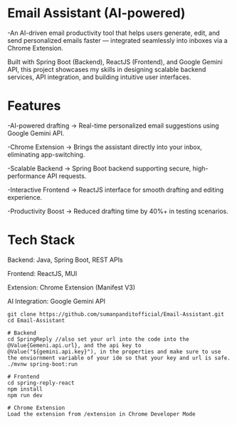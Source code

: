 #  Email Assistant (AI-powered)

-An AI-driven email productivity tool that helps users generate, edit, and send personalized emails faster — integrated seamlessly into inboxes via a Chrome Extension.

 Built with Spring Boot (Backend), ReactJS (Frontend), and Google Gemini API, this project showcases my skills in designing scalable backend services, API integration, and building intuitive user interfaces.

# Features

 -AI-powered drafting → Real-time personalized email suggestions using Google Gemini API.

 -Chrome Extension → Brings the assistant directly into your inbox, eliminating app-switching.

 -Scalable Backend → Spring Boot backend supporting secure, high-performance API requests.

 -Interactive Frontend → ReactJS interface for smooth drafting and editing experience.

 -Productivity Boost → Reduced drafting time by 40%+ in testing scenarios.

 # Tech Stack

Backend: Java, Spring Boot, REST APIs

Frontend: ReactJS, MUI

Extension: Chrome Extension (Manifest V3)

AI Integration: Google Gemini API

``` Clone the repository
git clone https://github.com/sumanpanditofficial/Email-Assistant.git
cd Email-Assistant

# Backend
cd SpringReply //also set your url into the code into the @Value{Gemeni.api.url}, and the api key to @Value("${gemini.api.key}"), in the properties and make sure to use the enviornment variable of your ide so that your key and url is safe.
./mvnw spring-boot:run

# Frontend
cd spring-reply-react
npm install
npm run dev

# Chrome Extension
Load the extension from /extension in Chrome Developer Mode
